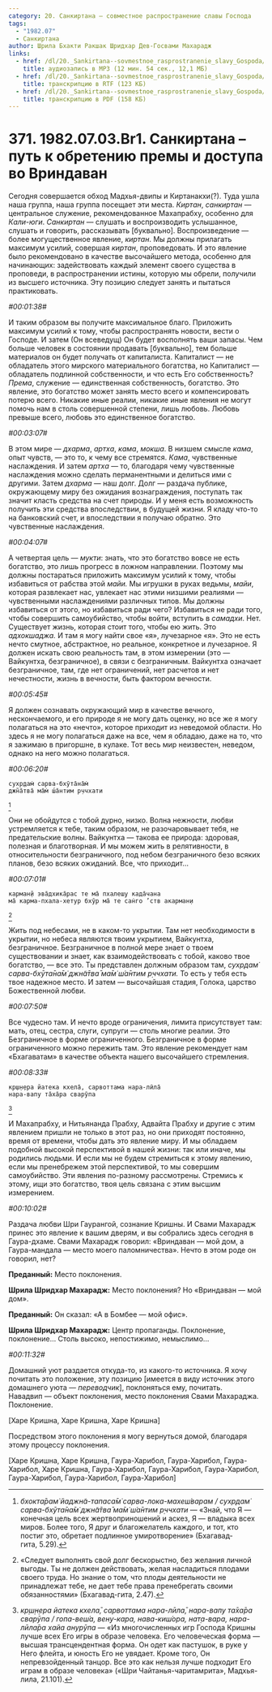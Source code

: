 ```yaml
---
category: 20. Санкиртана — совместное распространение славы Господа
tags:
  - "1982.07"
  - Санкиртана
author: Шрила Бхакти Ракшак Шридхар Дев-Госвами Махарадж
links:
  - href: /dl/20._Sankirtana--sovmestnoe_rasprostranenie_slavy_Gospoda/371_1982.07.03.Br1_SridharMj_Sankirtana_put_k_obreteniju_premy_i_dostupa_vo_Vrindavan.mp3
    title: аудиозапись в MP3 (12 мин. 54 сек., 12,1 МБ)
  - href: /dl/20._Sankirtana--sovmestnoe_rasprostranenie_slavy_Gospoda/371_1982.07.03.Br1_SridharMj_Sankirtana_put_k_obreteniju_premy_i_dostupa_vo_Vrindavan.rtf
    title: транскрипцию в RTF (123 КБ)
  - href: /dl/20._Sankirtana--sovmestnoe_rasprostranenie_slavy_Gospoda/371_1982.07.03.Br1_SridharMj_Sankirtana_put_k_obreteniju_premy_i_dostupa_vo_Vrindavan.pdf
    title: транскрипцию в PDF (158 КБ)
---
```


# 371. 1982.07.03.Br1. Санкиртана – путь к обретению премы и доступа во Вриндаван

Сегодня совершается обход Мадхья-двипы и Киртанакхи(?). Туда ушла наша группа, наша группа посещает эти места. *Киртан*, *санкиртан* — центральное служение, рекомендованное Махапрабху, особенно для *Кали-юги*. *Санкиртан* — слушать и воспроизводить услышанное, слушать и говорить, рассказывать [буквально]. Воспроизведение — более могущественное явление, *киртан*. Мы должны прилагать максимум усилий, совершая *киртан*, проповедовать. И это явление было рекомендовано в качестве высочайшего метода, особенно для начинающих: задействовать каждый элемент своего существа в проповеди, в распространении истины, которую мы обрели, получили из высшего источника. Эту позицию следует занять и пытаться практиковать.

*#00:01:38#*

И таким образом вы получите максимальное благо. Приложить максимум усилий к тому, чтобы распространять новости, вести о Господе. И затем (Он всеведущ) Он будет восполнять ваши запасы. Чем больше человек в состоянии продавать [буквально], тем больше материалов он будет получать от капиталиста. Капиталист — не обладатель этого мирского материального богатства, но Капиталист — обладатель подлинной собственности, и что есть Его собственность? *Према*, служение — единственная собственность, богатство. Это явление, это богатство может занять место всего и компенсировать потерю всего. Никакие иные реалии, никакие иные явления не могут помочь нам в столь совершенной степени, лишь любовь. Любовь превыше всего, любовь это единственное богатство.

*#00:03:07#*

В этом мире — *дхарма*, *артха*, *кама*, *мокша*. В низшем смысле *кама*, опыт чувств, — это то, к чему все стремятся. *Кама*, чувственные наслаждения. И затем *артха* — то, благодаря чему чувственные наслаждения можно сделать перманентными и делиться ими с другими. Затем *дхарма* — наш долг. Долг — раздача публике, окружающему миру без ожидания вознаграждения, поступать так значит класть средства на счет природы. И у меня есть возможность получить эти средства впоследствии, в будущей жизни. Я кладу что-то на банковский счет, и впоследствии я получаю обратно. Это чувственные наслаждения.

*#00:04:07#*

А четвертая цель — *мукти*: знать, что это богатство вовсе не есть богатство, это лишь прогресс в ложном направлении. Поэтому мы должны постараться приложить максимум усилий к тому, чтобы избавиться от рабства этой *майи.* Мы игрушки в руках ведьмы, *майи*, которая развлекает нас, увлекает нас этими низшими реалиями — чувственными наслаждениями различных типов. Мы должны избавиться от этого, но избавиться ради чего? Избавиться не ради того, чтобы совершить самоубийство, чтобы войти, вступить в *самадхи*. Нет. Существует жизнь, которая стоит того, чтобы ею жить. Это *адхокшаджа.* И там я могу найти свое «я», лучезарное «я». Это не есть нечто смутное, абстрактное, но реальное, конкретное и лучезарное. Я должен искать свою реальность там, в этом измерении (это — Вайкунтха, безграничное), в связи с безграничным. Вайкунтха означает безграничное, там, где нет ограничений, нет расчетов и нет нечестности, жизнь в вечности, быть фактором вечности.

*#00:05:45#*

Я должен сознавать окружающий мир в качестве вечного, нескончаемого, и его природе я не могу дать оценку, но все же я могу полагаться на это «нечто», которое приходит из неведомой области. Но здесь я не могу полагаться даже на все, чем я обладаю, даже на то, что я зажимаю в пригоршне, в кулаке. Тот весь мир неизвестен, неведом, однако на него можно полагаться.

*#00:06:20#*

    сухр̣дам̇ сарва-бхӯта̄на̄м̇
    джн̃а̄тва̄ ма̄м̇ ш́а̄нтим р̣ччхати
[^_ftn1]

Они не обойдутся с тобой дурно, низко. Волна нежности, любви устремляется к тебе, таким образом, не разочаровывает тебя, не предательские волны. Вайкунтха — такова ее природа: здоровая, полезная и благотворная. И мы можем жить в релятивности, в относительности безграничного, под небом безграничного безо всяких планов, безо всяких ожиданий. Все, что приходит…

*#00:07:01#*

    карман̣й эва̄дхика̄рас те ма̄ пхалеш̣у када̄чана
    ма̄ карма-пхала-хетур бхӯр ма̄ те сан̇го ’ств акарман̣и
[^_ftn2]

Жить под небесами, не в каком-то укрытии. Там нет необходимости в укрытии, но небеса являются твоим укрытием, Вайкунтха, безграничное. Безграничное в полной мере знает о твоем существовании и знает, как взаимодействовать с тобой, каково твое богатство, — все это. Ты представлен должным образом там, *сухр̣дам̇ сарва-бхӯта̄на̄м̇ джн̃а̄тва̄ ма̄м̇ ш́а̄нтим р̣ччхати.* То есть у тебя есть твое надежное место. И затем — высочайшая стадия, Голока, царство Божественной любви.

*#00:07:50#*

Все чудесно там. И нечто вроде ограничения, лимита присутствует там: мать, отец, сестра, слуги, супруги — столь многие реалии. Это Безграничное в форме ограниченного. Безграничное в форме ограниченного можно пережить там. Это явление рекомендует нам «Бхагаватам» в качестве объекта нашего высочайшего стремления.

*#00:08:33#*

    кр̣ш̣н̣ера йатека кхела̄, сарвоттама нара-лӣла̄
    нара-вапу та̄ха̄ра сварӯпа
[^_ftn3]

И Махапрабху, и Нитьянанда Прабху, Адвайта Прабху и другие с этим явлением пришли не только в этот раз, но они приходят постоянно, время от времени, чтобы дать это явление миру. И мы обладаем подобной высокой перспективой в нашей жизни: так или иначе, мы родились людьми. И если мы не будем стремиться к этому явлению, если мы пренебрежем этой перспективой, то мы совершим самоубийство. Эти явления по-разному рассмотрены. Стремись к этому, ищи это богатство, твоя цель связана с этим высшим измерением.

*#00:10:02#*

Раздача любви Шри Гаурангой, сознание Кришны. И Свами Махарадж принес это явление к вашим дверям, и вы собрались здесь сегодня в Гаура-дхаме. Свами Махарадж говорил: «Вриндаван — мой дом, а Гаура-мандала — место моего паломничества». Нечто в этом роде он говорил, нет?

**Преданный:** Место поклонения.

**Шрила Шридхар Махарадж:** Место поклонения? Но «Вриндаван — мой дом».

**Преданный:** Он сказал: «А в Бомбее — мой офис».

**Шрила Шридхар Махарадж:** Центр пропаганды. Поклонение, поклонение… Столь высоко, непостижимо, немыслимо…

*#00:11:32#*

Домашний уют раздается откуда-то, из какого-то источника. Я хочу почитать это положение, эту позицию [имеется в виду источник этого домашнего уюта — *переводчик*], поклоняться ему, почитать. Навадвип — объект поклонения, место поклонения Свами Махараджа. Поклонение.

[Харе Кришна, Харе Кришна, Харе Кришна]

Посредством этого поклонения я могу вернуться домой, благодаря этому процессу поклонения.

[Харе Кришна, Харе Кришна, Гаура-Харибол, Гаура-Харибол, Гаура-Харибол, Харе Кришна, Гаура-Харибол, Гаура-Харибол, Гаура-Харибол, Гаура-Харибол, Гаура-Харибол, Гаура-Харибол]



[^_ftn1]: *бхокта̄рам̇ йаджн̃а-тапаса̄м̇ сарва-лока-махеш́варам / сухр̣дам̇ сарва-бхӯта̄на̄м̇ джн̃а̄тва̄ ма̄м̇ ш́а̄нтим р̣ччхати* — «Знай, что Я — конечная цель всех жертвоприношений и аскез, Я — владыка всех миров. Более того, Я друг и благожелатель каждого, и тот, кто постиг это, обретает подлинное умиротворение» (Бхагавад-гита, 5.29).

[^_ftn2]: «Следует выполнять свой долг бескорыстно, без желания личной выгоды. Ты не должен действовать, желая насладиться плодами своего труда. Но знание о том, что плоды деятельности не принадлежат тебе, не дает тебе права пренебрегать своими обязанностями» (Бхагавад-гита, 2.47).

[^_ftn3]: *кр̣ш̣н̣ера йатека кхела̄, сарвоттама нара-лӣла̄, нара-вапу та̄ха̄ра сварӯпа / гопа-веш́а, вен̣у-кара, нава-киш́ора, нат̣а-вара, нара-лӣла̄ра хайа анурӯпа* — «Из многочисленных игр Господа Кришны лучше всех Его игры в образе человека. Его человеческая форма — высшая трансцендентная форма. Он одет как пастушок, в руке у Него флейта, и юность Его не увядает. Кроме того, Он непревзойденный танцор. Все это как нельзя лучше подходит Его играм в образе человека» («Шри Чайтанья-чаритамрита», Мадхья-лила, 21.101).


